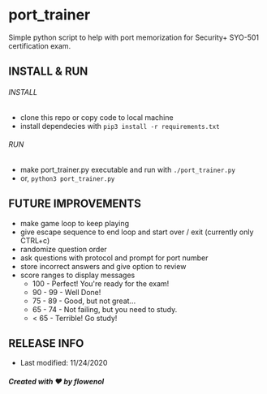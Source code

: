 # port_trainer
Simple python script to help with port memorization for Security+ SYO-501 certification exam.

## INSTALL & RUN
###### INSTALL
- clone this repo or copy code to local machine
- install dependecies with `pip3 install -r requirements.txt`
	
###### RUN	
- make port_trainer.py executable and run with `./port_trainer.py`
- or, `python3 port_trainer.py`

## FUTURE IMPROVEMENTS
- make game loop to keep playing
- give escape sequence to end loop and start over / exit (currently only CTRL+c)
- randomize question order
- ask questions with protocol and prompt for port number
- store incorrect answers and give option to review
- score ranges to display messages
	- 100 - Perfect! You're ready for the exam!
	- 90 - 99 - Well Done!
	- 75 - 89 - Good, but not great...
	- 65 - 74 - Not failing, but you need to study.
	- < 65 - Terrible! Go study!

## RELEASE INFO
- Last modified: 11/24/2020
##### Created with :heart: by flowenol
